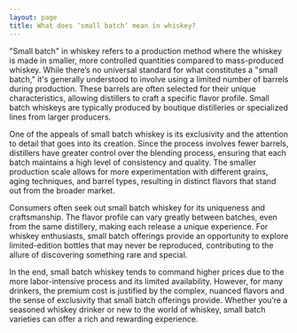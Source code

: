 ```yaml
---
layout: page
title: What does ‘small batch’ mean in whiskey?
---
```


"Small batch" in whiskey refers to a production method where the whiskey is made in smaller, more controlled quantities compared to mass-produced whiskey. While there’s no universal standard for what constitutes a "small batch," it's generally understood to involve using a limited number of barrels during production. These barrels are often selected for their unique characteristics, allowing distillers to craft a specific flavor profile. Small batch whiskeys are typically produced by boutique distilleries or specialized lines from larger producers.

One of the appeals of small batch whiskey is its exclusivity and the attention to detail that goes into its creation. Since the process involves fewer barrels, distillers have greater control over the blending process, ensuring that each batch maintains a high level of consistency and quality. The smaller production scale allows for more experimentation with different grains, aging techniques, and barrel types, resulting in distinct flavors that stand out from the broader market.

Consumers often seek out small batch whiskey for its uniqueness and craftsmanship. The flavor profile can vary greatly between batches, even from the same distillery, making each release a unique experience. For whiskey enthusiasts, small batch offerings provide an opportunity to explore limited-edition bottles that may never be reproduced, contributing to the allure of discovering something rare and special.

In the end, small batch whiskey tends to command higher prices due to the more labor-intensive process and its limited availability. However, for many drinkers, the premium cost is justified by the complex, nuanced flavors and the sense of exclusivity that small batch offerings provide. Whether you’re a seasoned whiskey drinker or new to the world of whiskey, small batch varieties can offer a rich and rewarding experience.